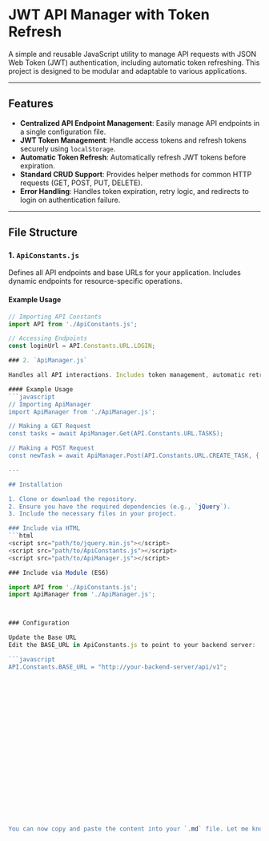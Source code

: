 # JWT API Manager with Token Refresh

A simple and reusable JavaScript utility to manage API requests with JSON Web Token (JWT) authentication, including automatic token refreshing. This project is designed to be modular and adaptable to various applications.

---

## Features

- **Centralized API Endpoint Management**: Easily manage API endpoints in a single configuration file.
- **JWT Token Management**: Handle access tokens and refresh tokens securely using `localStorage`.
- **Automatic Token Refresh**: Automatically refresh JWT tokens before expiration.
- **Standard CRUD Support**: Provides helper methods for common HTTP requests (GET, POST, PUT, DELETE).
- **Error Handling**: Handles token expiration, retry logic, and redirects to login on authentication failure.

---

## File Structure

### 1. `ApiConstants.js`

Defines all API endpoints and base URLs for your application. Includes dynamic endpoints for resource-specific operations.

#### Example Usage
```javascript
// Importing API Constants
import API from './ApiConstants.js';

// Accessing Endpoints
const loginUrl = API.Constants.URL.LOGIN;

### 2. `ApiManager.js`

Handles all API interactions. Includes token management, automatic retries for failed requests due to token expiration, and reusable methods for HTTP operations.

#### Example Usage
```javascript
// Importing ApiManager
import ApiManager from './ApiManager.js';

// Making a GET Request
const tasks = await ApiManager.Get(API.Constants.URL.TASKS);

// Making a POST Request
const newTask = await ApiManager.Post(API.Constants.URL.CREATE_TASK, { title: "New Task" });

---

## Installation

1. Clone or download the repository.
2. Ensure you have the required dependencies (e.g., `jQuery`).
3. Include the necessary files in your project.

### Include via HTML
```html
<script src="path/to/jquery.min.js"></script>
<script src="path/to/ApiConstants.js"></script>
<script src="path/to/ApiManager.js"></script>

### Include via Module (ES6)

import API from './ApiConstants.js';
import ApiManager from './ApiManager.js';



### Configuration

Update the Base URL
Edit the BASE_URL in ApiConstants.js to point to your backend server:

```javascript
API.Constants.BASE_URL = "http://your-backend-server/api/v1";






















You can now copy and paste the content into your `.md` file. Let me know if further modifications are needed!





